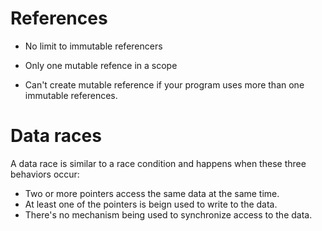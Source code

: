 # References 

- No limit to immutable referencers

- Only one mutable refence in a scope

- Can't create mutable reference if your program uses more than one immutable references.

# Data races
A data race is similar to a race condition and happens when these three behaviors occur:

- Two or more pointers access the same data at the same time.
- At least one of the pointers is beign used to write to the data.
- There's no mechanism being used to synchronize access to the data.